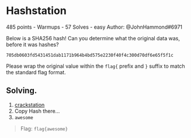 # Hashstation
485 points - Warmups - 57 Solves - easy
Author: @JohnHammond#6971

Below is a SHA256 hash! Can you determine what the original data was, before it was hashes?

`705db0603fd5431451dab1171b964b4bd575e2230f40f4c300d70df6e65f5f1c`

Please wrap the original value within the `flag{` prefix and `}` suffix to match the standard flag format.

## Solving.

1. [crackstation](https://crackstation.net/)
2. Copy Hash there...
3. `awesome`

> Flag: `flag{awesome}`
